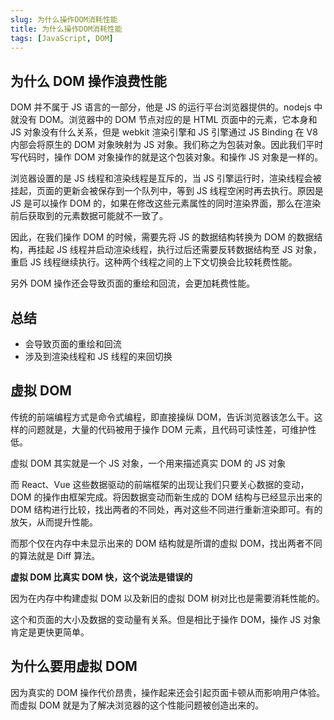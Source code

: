 ```yaml
---
slug: 为什么操作DOM消耗性能
title: 为什么操作DOM消耗性能
tags: [JavaScript, DOM]
---
```


## 为什么 DOM 操作浪费性能

DOM 并不属于 JS 语言的一部分，他是 JS 的运行平台浏览器提供的。nodejs 中就没有 DOM。浏览器中的 DOM 节点对应的是 HTML 页面中的元素，它本身和 JS 对象没有什么关系，但是 webkit 渲染引擎和 JS 引擎通过 JS Binding 在 V8 内部会将原生的 DOM 对象映射为 JS 对象。我们称之为包装对象。因此我们平时写代码时，操作 DOM 对象操作的就是这个包装对象。和操作 JS 对象是一样的。

浏览器设置的是 JS 线程和渲染线程是互斥的，当 JS 引擎运行时，渲染线程会被挂起，页面的更新会被保存到一个队列中，等到 JS 线程空闲时再去执行。原因是 JS 是可以操作 DOM 的，如果在修改这些元素属性的同时渲染界面，那么在渲染前后获取到的元素数据可能就不一致了。

因此，在我们操作 DOM 的时候，需要先将 JS 的数据结构转换为 DOM 的数据结构，再挂起 JS 线程并启动渲染线程，执行过后还需要反转数据结构至 JS 对象，重启 JS 线程继续执行。这种两个线程之间的上下文切换会比较耗费性能。

另外 DOM 操作还会导致页面的重绘和回流，会更加耗费性能。

## 总结

- 会导致页面的重绘和回流
- 涉及到渲染线程和 JS 线程的来回切换

## 虚拟 DOM

传统的前端编程方式是命令式编程，即直接操纵 DOM，告诉浏览器该怎么干。这样的问题就是，大量的代码被用于操作 DOM 元素，且代码可读性差，可维护性低。

虚拟 DOM 其实就是一个 JS 对象，一个用来描述真实 DOM 的 JS 对象

而 React、Vue 这些数据驱动的前端框架的出现让我们只要关心数据的变动，DOM 的操作由框架完成。将因数据变动而新生成的 DOM 结构与已经显示出来的 DOM 结构进行比较，找出两者的不同处，再对这些不同进行重新渲染即可。有的放矢，从而提升性能。

而那个仅在内存中未显示出来的 DOM 结构就是所谓的虚拟 DOM，找出两者不同的算法就是 Diff 算法。

**虚拟 DOM 比真实 DOM 快，这个说法是错误的**

因为在内存中构建虚拟 DOM 以及新旧的虚拟 DOM 树对比也是需要消耗性能的。

这个和页面的大小及数据的变动量有关系。但是相比于操作 DOM，操作 JS 对象肯定是更快更简单。

## 为什么要用虚拟 DOM

因为真实的 DOM 操作代价昂贵，操作起来还会引起页面卡顿从而影响用户体验。而虚拟 DOM 就是为了解决浏览器的这个性能问题被创造出来的。
